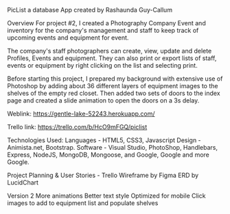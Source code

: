 
PicList a database App created by Rashaunda Guy-Callum

Overview For project #2, I created a Photography Company Event and inventory for the company's management and staff to keep track of upcoming events and equipment for event. 

The company's staff photographers can create, view, update and delete Profiles, Events and equipment. They can also print or export lists of staff, events or equipment by right clicking on the list and selecting print.

Before starting this project, I prepared my background with extensive use of Photoshop by adding about 36 different layers of equipment images to the shelves of the empty red closet. Then added two sets of doors to the index page and created a slide animation to open the doors on a 3s delay.

Weblink: https://gentle-lake-52243.herokuapp.com/



Trello link: https://trello.com/b/HcO9mFGQ/piclist

Technologies Used:
Languages - HTML5, CSS3, Javascript
Design - Animista.net, Bootstrap.
Software - Visual Studio, PhotoShop, Handlebars, Express, NodeJS, MongoDB, Mongoose, and Google, Google and more Google.

Project Planning & User Stories - Trello
Wireframe by Figma
ERD by LucidChart

Version 2
More animations
Better text style
Optimized for mobile
Click images to add to equipment list and populate shelves



